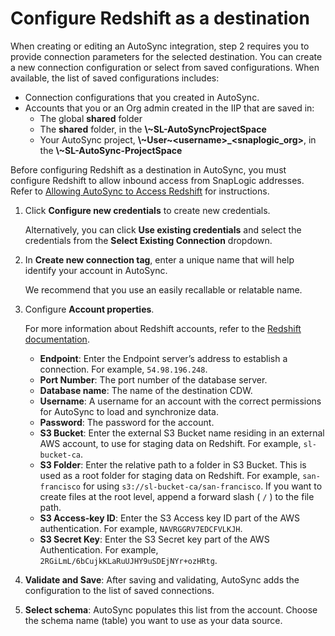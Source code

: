 # Configure Redshift as a destination

When creating or editing an AutoSync integration, step 2 requires you to provide connection parameters for the selected destination. You can create a new connection configuration or select from saved configurations. When available, the list of saved configurations includes:

-   Connection configurations that you created in AutoSync.
-   Accounts that you or an Org admin created in the IIP that are saved in:
    -   The global **shared** folder
    -   The **shared** folder, in the **\\~SL-AutoSyncProjectSpace**
    -   Your AutoSync project, **\\~User~<username\>\_<snaplogic\_org\>**, in the **\\~SL-AutoSync-ProjectSpace**

Before configuring Redshift as a destination in AutoSync, you must configure Redshift to allow inbound access from SnapLogic addresses. Refer to [Allowing AutoSync to Access Redshift](https://docs-snaplogic.atlassian.net/wiki/spaces/SD/pages/2610168222/Configuring+a+Redshift+account+as+a+data+destination+in+AutoSync) for instructions.

1.  Click **Configure new credentials** to create new credentials.

    Alternatively, you can click **Use existing credentials** and select the credentials from the **Select Existing Connection** dropdown.

2.  In **Create new connection tag**, enter a unique name that will help identify your account in AutoSync.

    We recommend that you use an easily recallable or relatable name.

3.  Configure **Account properties**.

    For more information about Redshift accounts, refer to the [Redshift documentation](https://docs.aws.amazon.com/redshift/latest/dg/r_CREATE_USER.html).

    -   **Endpoint**: Enter the Endpoint server’s address to establish a connection. For example, `54.98.196.248`.
    -   **Port Number**: The port number of the database server.
    -   **Database name**: The name of the destination CDW.
    -   **Username**: A username for an account with the correct permissions for AutoSync to load and synchronize data.
    -   **Password**: The password for the account.
    -   **S3 Bucket**: Enter the external S3 Bucket name residing in an external AWS account, to use for staging data on Redshift. For example, `sl-bucket-ca`.
    -   **S3 Folder**: Enter the relative path to a folder in S3 Bucket. This is used as a root folder for staging data on Redshift. For example, `san-francisco` for using `s3://sl-bucket-ca/san-francisco`. If you want to create files at the root level, append a forward slash \( `/` \) to the file path.
    -   **S3 Access-key ID**: Enter the S3 Access key ID part of the AWS authentication. For example, `NAVRGGRV7EDCFVLKJH`.
    -   **S3 Secret Key**: Enter the S3 Secret key part of the AWS Authentication. For example, `2RGiLmL/6bCujkKLaRuUJHY9uSDEjNYr+ozHRtg`.
4.  **Validate and Save**: After saving and validating, AutoSync adds the configuration to the list of saved connections.

5.  **Select schema**: AutoSync populates this list from the account. Choose the schema name \(table\) you want to use as your data source.


